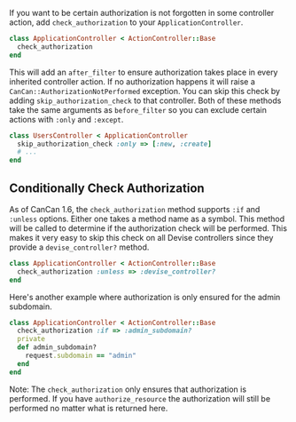 If you want to be certain authorization is not forgotten in some controller action, add `check_authorization` to your `ApplicationController`.

```ruby
class ApplicationController < ActionController::Base
  check_authorization
end
```

This will add an `after_filter` to ensure authorization takes place in every inherited controller action. If no authorization happens it will raise a `CanCan::AuthorizationNotPerformed` exception. You can skip this check by adding `skip_authorization_check` to that controller. Both of these methods take the same arguments as `before_filter` so you can exclude certain actions with `:only` and `:except`.

```ruby
class UsersController < ApplicationController
  skip_authorization_check :only => [:new, :create]
  # ...
end
```

## Conditionally Check Authorization

As of CanCan 1.6, the `check_authorization` method supports `:if` and `:unless` options. Either one takes a method name as a symbol. This method will be called to determine if the authorization check will be performed. This makes it very easy to skip this check on all Devise controllers since they provide a `devise_controller?` method.

```ruby
class ApplicationController < ActionController::Base
  check_authorization :unless => :devise_controller?
end
```

Here's another example where authorization is only ensured for the admin subdomain.

```ruby
class ApplicationController < ActionController::Base
  check_authorization :if => :admin_subdomain?
  private
  def admin_subdomain?
    request.subdomain == "admin"
  end
end
```

Note: The `check_authorization` only ensures that authorization is performed. If you have `authorize_resource` the authorization will still be performed no matter what is returned here.
